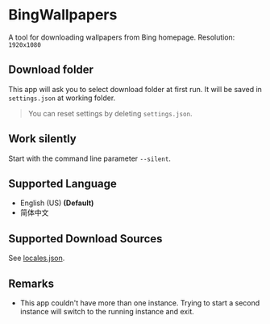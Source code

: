 # BingWallpapers
A tool for downloading wallpapers from Bing homepage.
Resolution: `1920x1080`

## Download folder
This app will ask you to select download folder at first run. It will be saved in `settings.json` at working folder.
> You can reset settings by deleting `settings.json`.

## Work silently
Start with the command line parameter `--silent`.

## Supported Language
- English (US) **(Default)**
- 简体中文

## Supported Download Sources
See [locales.json](https://github.com/the1812/BingWallpapers/blob/master/BingWallpapers/locales.json).

## Remarks
- This app couldn't have more than one instance. Trying to start a second instance will switch to the running instance and exit.
